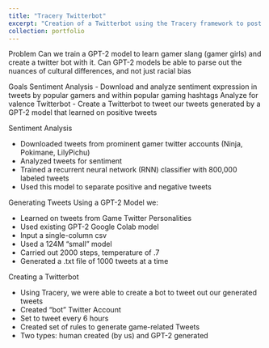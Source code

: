 ```yaml
---
title: "Tracery Twitterbot"
excerpt: "Creation of a Twitterbot using the Tracery framework to post GPT-2 generated tweets<br/><img src='/images/twb.png'>"
collection: portfolio
---
```


Problem
Can we train a GPT-2 model to learn gamer slang (gamer girls) and create a twitter bot with it. Can GPT-2 models be able to parse out the nuances of cultural differences, and not just racial bias

Goals
Sentiment Analysis - Download and analyze sentiment expression in tweets by popular gamers and within popular gaming hashtags 
Analyze for valence
Twitterbot - Create a Twitterbot to tweet our tweets generated by a GPT-2 model that learned on positive tweets

Sentiment Analysis
- Downloaded tweets from prominent gamer twitter accounts (Ninja, Pokimane, LilyPichu)
- Analyzed tweets for sentiment
- Trained a recurrent neural network (RNN) classifier with 800,000 labeled tweets
- Used this model to separate positive and negative tweets


Generating Tweets
Using a GPT-2 Model we:
- Learned on tweets from Game Twitter Personalities
- Used existing GPT-2 Google Colab model
- Input a single-column csv
- Used a 124M “small” model
- Carried out 2000 steps, temperature of .7
- Generated a .txt file of 1000 tweets at a time

Creating a Twitterbot
- Using Tracery, we were able to create a bot to tweet out our generated tweets
- Created “bot” Twitter Account
- Set to tweet every 6 hours
- Created set of rules to generate game-related Tweets
- Two types: human created (by us) and GPT-2 generated

